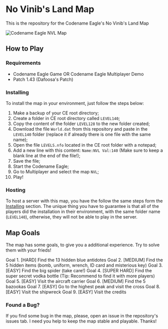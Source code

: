 # No Vinib's Land Map
This is the repository for the Codename Eagle's No Vinib's Land Map

![Codename Eagle NVL Map](https://i.imgur.com/0ubtt68.png)

## How to Play

### Requirements

- Codename Eagle Game OR Codename Eagle Multiplayer Demo
- Patch 1.43 (Dafoosa's Patch)

### Installing

To install the map in your environment, just follow the steps below:

1. Make a backup of your CE root directory;
2. Create a folder in CE root directory called `LEVEL140`;
3. Copy the content of the folder `LEVEL128` to the new folder created;
4. Download the file `World.dat` from this repository and paste in the `LEVEL140` folder (replace it if already there is one file with the same name);
5. Open the file `LEVELS.nfo` located in the CE root folder with a notepad;
6. Add a new line with this content: `Name:NVL Val:140` (Make sure to keep a blank line at the end of the file!);
7. Save the file;
8. Start the Codename Eagle;
9. Go to Multiplayer and select the map `NVL`;
10. Play!

### Hosting

To host a server with this map, you have the follow the same steps form the [Installing](#installing) section. The unique thing you have to guarantee is that all of the players did the installation in their environment, with the same folder name (`LEVEL140`), otherwise, they will not be able to play in the server. 

## Map Goals

The map has some goals, to give you a additional experience. Try to solve them with your frieds!

Goal 1. [HARD] Find the 13 hidden blue antidotes
Goal 2. [MEDIUM] Find the 5 hidden items (bomb, uniform, wrench, ID card and misterious key)
Goal 3. [EASY] Find the big spider (take care!)
Goal 4. [SUPER HARD] Find the super secret vodka bottle (Tip: Recommend to find it with more players)
Goal 5. [EASY] Visit the aircraft carrier
Goal 6. [MEDIUM] Find the 5 bazookas
Goal 7. [EASY] Go to the highest peak and visit the cross
Goal 8. [EASY] Visit the shipwreck
Goal 9. [EASY] Visit the credits

### Found a Bug?

If you find some bug in the map, please, open an issue in the repository's issues tab. I need you help to keep the map stable and playable. Thanks!
